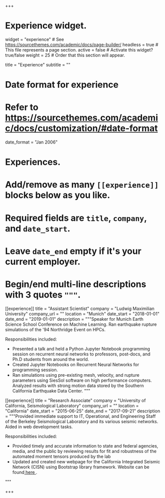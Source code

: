 +++
# Experience widget.
widget = "experience"  # See https://sourcethemes.com/academic/docs/page-builder/
headless = true  # This file represents a page section.
active = false  # Activate this widget? true/false
weight = 25  # Order that this section will appear.

title = "Experience"
subtitle = ""

# Date format for experience
#   Refer to https://sourcethemes.com/academic/docs/customization/#date-format
date_format = "Jan 2006"

# Experiences.
#   Add/remove as many `[[experience]]` blocks below as you like.
#   Required fields are `title`, `company`, and `date_start`.
#   Leave `date_end` empty if it's your current employer.
#   Begin/end multi-line descriptions with 3 quotes `"""`.
[[experience]]
  title = "Assistant Scientist"
  company = "Ludwig Maximilian University"
  company_url = ""
  location = "Munich"
  date_start = "2018-01-01"
  date_end = "2019-01-01"
  description = """Speaker for Munich Earth Science School Conference on Machine Learning. Ran earthquake rupture simulations
  of the '94 Northridge Event on HPCs.
  
  Responsibilities included:
  
  * Presented a talk and held a Python Jupyter Notebook programming session on recurrent neural networks 
  to professors, post-docs, and Ph.D students from around the world.
  * Created Jupyter Notebooks on Recurrent Neural Networks for programming session.
  * Ran simulations using pre-existing mesh, velocity, and rupture parameters using SiesSol software on 
  high performance computers. Analyzed results with strong motion data stored by the Southern California Earthquake Data Center. 
  """

[[experience]]
  title = "Research Associate"
  company = "University of California, Seismological Laboratory"
  company_url = ""
  location = "California"
  date_start = "2015-06-25"
  date_end = "2017-09-21"
  description = """Provided immediate support to IT, Operational, and Engineering Staff of the Berkeley Seismological
  Laboratory and its various seismic networks. Aided in web development tasks.

  Responsibilities included:

  * Provided timely and accurate information to state and federal agencies, media, and the public by reviewing results for fit and 
  robustness of the automated moment tensors produced by the lab
  * Updated and created new webpage for the California Integrated Seismic Network (CISN) using Bootstrap library framework. 
  Website can be found<a href="https://www.cisn.org/"> here </a>.

  """

+++
